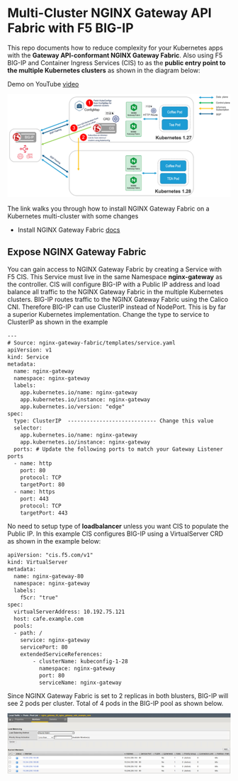 # Multi-Cluster NGINX Gateway API Fabric with F5 BIG-IP

This repo documents how to reduce complexity for your Kubernetes apps with the **Gateway API-conformant NGINX Gateway Fabric**. Also using F5 BIG-IP and Container Ingress Services (CIS) to as the **public entry point to the multiple Kubernetes clusters** as shown in the diagram below:

Demo on YouTube [video]()

![diagram](https://github.com/mdditt2000/k8s-bigip-ctlr/blob/main/user_guides/multi-cluster-nginx-gateway-fabric/diagram/2023-12-06_15-03-42.png)

The link walks you through how to install NGINX Gateway Fabric on a Kubernetes multi-cluster with some changes

* Install NGINX Gateway Fabric [docs](https://docs.nginx.com/nginx-gateway-fabric/installation/)

## Expose NGINX Gateway Fabric

You can gain access to NGINX Gateway Fabric by creating a Service with F5 CIS. This Service must live in the same Namespace **nginx-gateway** as the controller. CIS will configure BIG-IP with a Public IP address and load balance all traffic to the NGINX Gateway Fabric in the multiple Kubernetes clusters. BIG-IP routes traffic to the NGINX Gateway Fabric using the Calico CNI. Therefore BIG-IP can use ClusterIP instead of NodePort. This is by far a superior Kubernetes implementation. Change the type to service to ClusterIP as shown in the example

```
---
# Source: nginx-gateway-fabric/templates/service.yaml
apiVersion: v1
kind: Service
metadata:
  name: nginx-gateway
  namespace: nginx-gateway
  labels:
    app.kubernetes.io/name: nginx-gateway
    app.kubernetes.io/instance: nginx-gateway
    app.kubernetes.io/version: "edge"
spec:
  type: ClusterIP  ---------------------------- Change this value
  selector:
    app.kubernetes.io/name: nginx-gateway
    app.kubernetes.io/instance: nginx-gateway
  ports: # Update the following ports to match your Gateway Listener ports
  - name: http
    port: 80
    protocol: TCP
    targetPort: 80
  - name: https
    port: 443
    protocol: TCP
    targetPort: 443
```

No need to setup type of **loadbalancer** unless you want CIS to populate the Public IP. In this example CIS configures BIG-IP using a VirtualServer CRD as shown in the example below:

```
apiVersion: "cis.f5.com/v1"
kind: VirtualServer
metadata:
  name: nginx-gateway-80
  namespace: nginx-gateway
  labels:
    f5cr: "true"
spec:
  virtualServerAddress: 10.192.75.121
  host: cafe.example.com
  pools:
  - path: /
    service: nginx-gateway
    servicePort: 80
    extendedServiceReferences:
        - clusterName: kubeconfig-1-28
          namespace: nginx-gateway
          port: 80
          serviceName: nginx-gateway
```
Since NGINX Gateway Fabric is set to 2 replicas in both blusters, BIG-IP will see 2 pods per cluster. Total of 4 pods in the BIG-IP pool as shown below. 

![pool](https://github.com/mdditt2000/k8s-bigip-ctlr/blob/main/user_guides/multi-cluster-nginx-gateway-fabric/diagram/2023-12-06_14-44-45.png)





